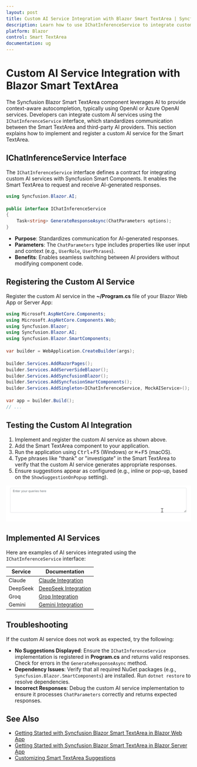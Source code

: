 ```yaml
---
layout: post
title: Custom AI Service Integration with Blazor Smart TextArea | Syncfusion
description: Learn how to use IChatInferenceService to integrate custom AI services with the Syncfusion Blazor Smart TextArea component.
platform: Blazor
control: Smart TextArea
documentation: ug
---
```


# Custom AI Service Integration with Blazor Smart TextArea

The Syncfusion Blazor Smart TextArea component leverages AI to provide context-aware autocompletion, typically using OpenAI or Azure OpenAI services. Developers can integrate custom AI services using the `IChatInferenceService` interface, which standardizes communication between the Smart TextArea and third-party AI providers. This section explains how to implement and register a custom AI service for the Smart TextArea.

## IChatInferenceService Interface

The `IChatInferenceService` interface defines a contract for integrating custom AI services with Syncfusion Smart Components. It enables the Smart TextArea to request and receive AI-generated responses.

```csharp
using Syncfusion.Blazor.AI;

public interface IChatInferenceService
{
    Task<string> GenerateResponseAsync(ChatParameters options);
}
```

- **Purpose**: Standardizes communication for AI-generated responses.
- **Parameters**: The `ChatParameters` type includes properties like user input and context (e.g., `UserRole`, `UserPhrases`).
- **Benefits**: Enables seamless switching between AI providers without modifying component code.

## Registering the Custom AI Service

Register the custom AI service in the **~/Program.cs** file of your Blazor Web App or Server App:

```csharp
using Microsoft.AspNetCore.Components;
using Microsoft.AspNetCore.Components.Web;
using Syncfusion.Blazor;
using Syncfusion.Blazor.AI;
using Syncfusion.Blazor.SmartComponents;

var builder = WebApplication.CreateBuilder(args);

builder.Services.AddRazorPages();
builder.Services.AddServerSideBlazor();
builder.Services.AddSyncfusionBlazor();
builder.Services.AddSyncfusionSmartComponents();
builder.Services.AddSingleton<IChatInferenceService, MockAIService>();

var app = builder.Build();
// ...
```

## Testing the Custom AI Integration

1. Implement and register the custom AI service as shown above.
2. Add the Smart TextArea component to your application.
3. Run the application using <kbd>Ctrl</kbd>+<kbd>F5</kbd> (Windows) or <kbd>⌘</kbd>+<kbd>F5</kbd> (macOS).
4. Type phrases like "thank" or "investigate" in the Smart TextArea to verify that the custom AI service generates appropriate responses.
5. Ensure suggestions appear as configured (e.g., inline or pop-up, based on the `ShowSuggestionOnPopup` setting).

![Smart TextArea with Custom AI Service](images/smart-textarea.gif)

## Implemented AI Services

Here are examples of AI services integrated using the `IChatInferenceService` interface:

| Service | Documentation |
|---------|---------------|
| Claude | [Claude Integration](claude-service) |
| DeepSeek | [DeepSeek Integration](deepseek-service) |
| Groq | [Groq Integration](groq-service) |
| Gemini | [Gemini Integration](gemini-service) |

## Troubleshooting

If the custom AI service does not work as expected, try the following:
- **No Suggestions Displayed**: Ensure the `IChatInferenceService` implementation is registered in **Program.cs** and returns valid responses. Check for errors in the `GenerateResponseAsync` method.
- **Dependency Issues**: Verify that all required NuGet packages (e.g., `Syncfusion.Blazor.SmartComponents`) are installed. Run `dotnet restore` to resolve dependencies.
- **Incorrect Responses**: Debug the custom AI service implementation to ensure it processes `ChatParameters` correctly and returns expected responses.

## See Also

- [Getting Started with Syncfusion Blazor Smart TextArea in Blazor Web App](https://blazor.syncfusion.com/documentation/smart-textarea/getting-started-webapp)
- [Getting Started with Syncfusion Blazor Smart TextArea in Blazor Server App](https://blazor.syncfusion.com/documentation/smart-textarea/getting-started)
- [Customizing Smart TextArea Suggestions](https://blazor.syncfusion.com/documentation/smart-textarea/customization)

